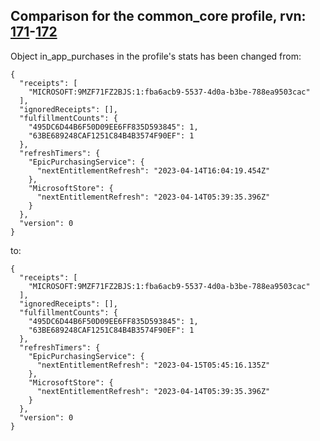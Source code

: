 ## Comparison for the common_core profile, rvn: [171](https://github.com/PRO100KatYT/FortniteProfileRevisions/tree/main/profiles/common_core/171%20common_core.json)-[172](https://github.com/PRO100KatYT/FortniteProfileRevisions/tree/main/profiles/common_core/172%20common_core.json)

Object in_app_purchases in the profile's stats has been changed from:

```
{
  "receipts": [
    "MICROSOFT:9MZF71FZ2BJS:1:fba6acb9-5537-4d0a-b3be-788ea9503cac"
  ],
  "ignoredReceipts": [],
  "fulfillmentCounts": {
    "495DC6D44B6F50D09EE6FF835D593845": 1,
    "63BE689248CAF1251C84B4B3574F90EF": 1
  },
  "refreshTimers": {
    "EpicPurchasingService": {
      "nextEntitlementRefresh": "2023-04-14T16:04:19.454Z"
    },
    "MicrosoftStore": {
      "nextEntitlementRefresh": "2023-04-14T05:39:35.396Z"
    }
  },
  "version": 0
}
```

to:

```
{
  "receipts": [
    "MICROSOFT:9MZF71FZ2BJS:1:fba6acb9-5537-4d0a-b3be-788ea9503cac"
  ],
  "ignoredReceipts": [],
  "fulfillmentCounts": {
    "495DC6D44B6F50D09EE6FF835D593845": 1,
    "63BE689248CAF1251C84B4B3574F90EF": 1
  },
  "refreshTimers": {
    "EpicPurchasingService": {
      "nextEntitlementRefresh": "2023-04-15T05:45:16.135Z"
    },
    "MicrosoftStore": {
      "nextEntitlementRefresh": "2023-04-14T05:39:35.396Z"
    }
  },
  "version": 0
}
```

<br><br>
